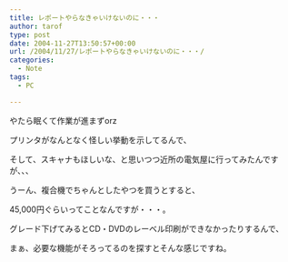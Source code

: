 ```yaml
---
title: レポートやらなきゃいけないのに・・・
author: tarof
type: post
date: 2004-11-27T13:50:57+00:00
url: /2004/11/27/レポートやらなきゃいけないのに・・・/
categories:
  - Note
tags:
  - PC

---
```

やたら眠くて作業が進まずorz

プリンタがなんとなく怪しい挙動を示してるんで、
  
そして、スキャナもほしいな、と思いつつ近所の電気屋に行ってみたんですが、、、
  
うーん、複合機でちゃんとしたやつを買うとすると、
  
45,000円ぐらいってことなんですが・・・。
  
グレード下げてみるとCD・DVDのレーベル印刷ができなかったりするんで、
  
まぁ、必要な機能がそろってるのを探すとそんな感じですね。